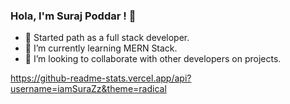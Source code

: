 ### Hola, I'm Suraj Poddar ! 👋


- 🔭 Started path as a full stack developer.
- 🌱 I’m currently learning MERN Stack.
- 👯 I’m looking to collaborate with other developers on projects.

https://github-readme-stats.vercel.app/api?username=iamSuraZz&theme=radical
